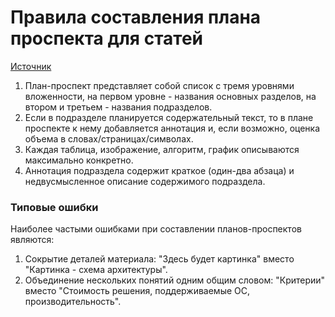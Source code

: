 # Правила составления плана проспекта для статей

[Источник](https://stepik.org/course/10524/)

1. План-проспект представляет собой список с тремя уровнями вложенности, на первом уровне - названия основных разделов, на втором и третьем - названия подразделов.
2. Если в подразделе планируется содержательный текст, то в плане проспекте к нему добавляется аннотация и, если возможно, оценка объема в словах/страницах/символах.
3. Каждая таблица, изображение, алгоритм, график описываются максимально конкретно.
4. Аннотация подраздела содержит краткое \(один-два абзаца\) и недвусмысленное описание содержимого подраздела.

### Типовые ошибки

Наиболее частыми ошибками при составлении планов-проспектов являются:

1. Сокрытие деталей материала: "Здесь будет картинка" вместо "Картинка - схема архитектуры".
2. Объединение нескольких понятий одним общим словом: "Критерии" вместо "Стоимость решения, поддерживаемые ОС, производительность".

